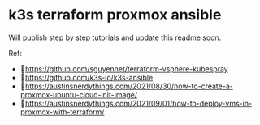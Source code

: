 # k3s terraform proxmox ansible

Will publish step by step tutorials and update this readme soon.

Ref: 
- 🔗https://github.com/sguyennet/terraform-vsphere-kubespray
- 🔗https://github.com/k3s-io/k3s-ansible
- 🔗https://austinsnerdythings.com/2021/08/30/how-to-create-a-proxmox-ubuntu-cloud-init-image/
- 🔗https://austinsnerdythings.com/2021/09/01/how-to-deploy-vms-in-proxmox-with-terraform/
